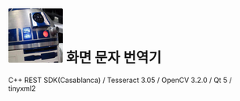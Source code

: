 
# ![Logo](./Logo.jpg) 화면 문자 번역기
C++ REST SDK(Casablanca) / Tesseract 3.05 / OpenCV 3.2.0 / Qt 5 / tinyxml2
